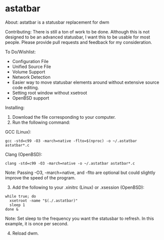 # astatbar
About:
astatbar is a statusbar replacement for dwm

Contributing:
There is still a ton of work to be done. Although this is not designed to be an advanced statusbar, I want this to be usable for most people. Please provide pull requests and feedback for my consideration.

To Do/Wishlist:
* Configuration File
* Unified Source File
* Volume Support
* Network Detection
* Easier way to move statusbar elements around without extensive source code editing.
* Setting root window without xsetroot
* OpenBSD support

Installing:
1. Download the file corresponding to your computer.
2. Run the following command: 

GCC (Linux):
```
gcc -std=c99 -O3 -march=native -flto=$(nproc) -o ~/.astatbar astatbar*.c
```
Clang (OpenBSD):
```
clang -std=c99 -O3 -march=native -o ~/.astatbar astatbar*.c
```

Note: Passing -O3, -march=native, and -flto are optional but could slightly improve the speed of the program.

3. Add the following to your .xinitrc (Linux) or .xsession (OpenBSD): 
```
while true; do
  xsetroot -name "$(./.astatbar)"
  sleep 1
done &
```
Note: Set sleep to the frequency you want the statusbar to refresh. In this example, it is once per second.

4. Reload dwm.
